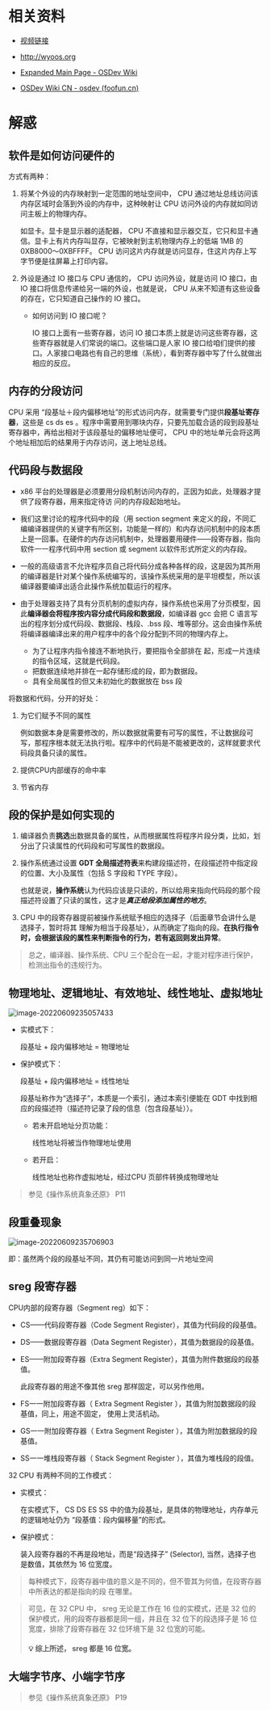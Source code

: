 # 相关资料

- [视频链接](https://www.bilibili.com/video/BV1RX4y157CM?spm_id_from=333.337.search-card.all.click)

- http://wyoos.org



- [Expanded Main Page - OSDev Wiki](https://wiki.osdev.org/Expanded_Main_Page)
- [OSDev Wiki CN - osdev (foofun.cn)](http://osdev.foofun.cn/index.php?title=OSDev_Wiki_CN)



# 解惑

## 软件是如何访问硬件的

方式有两种：

1. 将某个外设的内存映射到一定范围的地址空间中， CPU 通过地址总线访问该内存区域时会落到外设的内存中，这种映射让 CPU 访问外设的内存就如同访问主板上的物理内存。

   如显卡。显卡是显示器的适配器， CPU 不直接和显示器交互，它只和显卡通信。显卡上有片内存叫显存，它被映射到主机物理内存上的低端 1MB 的0XB8000～0XBFFFF。 CPU 访问这片内存就是访问显存，住这片内存上写字节便是往屏幕上打印内容。

2. 外设是通过 IO 接口与 CPU 通信的， CPU 访问外设，就是访问 IO 接口，由 IO 接口将信息传递给另一端的外设，也就是说， CPU 从来不知道有这些设备的存在，它只知道自己操作的 IO 接口。

   - 如何访问到 IO 接口呢？

     IO 接口上面有一些寄存器，访问 IO 接口本质上就是访问这些寄存器，这些寄存器就是人们常说的端口。这些端口是人家 IO 接口给咱们提供的接口。人家接口电路也有自己的思维（系统），看到寄存器中写了什么就做出相应的反应。



## 内存的分段访问

CPU 采用 “段基址＋段内偏移地址”的形式访问内存，就需要专门提供**段基址寄存器**，这些是 cs ds es 。程序中需要用到哪块内存，只要先加载合适的段到段基址寄存器中，再给出相对于该段基址的偏移地址便可， CPU 中的地址单元会将这两个地址相加后的结果用于内存访问，送上地址总线。



## 代码段与数据段

- x86 平台的处理器是必须要用分段机制访问内存的，正因为如此，处理器才提供了段寄存器，用来指定待访 问的内存段起始地址。

- 我们这里讨论的程序代码中的段（用 section segment 来定义的段，不同汇编编译器提供的关键字有所区别，功能是一样的）和内存访问机制中的段本质上是一回事。在硬件的内存访问机制中，处理器要用硬件——段寄存器，指向软件一一程序代码中用 section 或 segment 以软件形式所定义的内存段。

- 一般的高级语言不允许程序员自己将代码分成各种各样的段，这是因为其所用的编译器是针对某个操作系统编写的，该操作系统采用的是平坦模型，所以该编译器要编译出适合此操作系统加载运行的程序。
- 由于处理器支持了具有分页机制的虚拟内存，操作系统也采用了分页模型，因此**编译器会将程序按内容分成代码段和数据段**，如编译器 gcc 会把 C 语言写出的程序划分成代码段、数据段、栈段、.bss 段、堆等部分。这会由操作系统将编译器编译出来的用户程序中的各个段分配到不同的物理内存上。
  - 为了让程序内指令接连不断地执行，要把指令全部排在 起，形成一片连续的指令区域，这就是代码段。
  - 把数据连续地并排在一起存储形成的段，即为数据段。
  - 具有全局属性的但又未初始化的数据放在 bss 段



将数据和代码，分开的好处：

1. 为它们赋予不同的属性

   例如数据本身是需要修改的，所以数据就需要有可写的属性，不让数据段可写，那程序根本就无法执行啦。程序中的代码是不能被更改的，这样就要求代码段具备只读的属性。

2. 提供CPU内部缓存的命中率

3. 节省内存



## 段的保护是如何实现的

1. 编译器负责**挑选**出数据具备的属性，从而根据属性将程序片段分类，比如，划分出了只读属性的代码段和可写属性的数据段。

2. 操作系统通过设置 **GDT 全局描述符表**来构建段描述符，在段描述符中指定段的位置、大小及属性（包括 S 字段和 TYPE 字段）。

   也就是说，**操作系统**认为代码应该是只读的，所以给用来指向代码段的那个段描述符设置了只读的属性，这才是***真正给段添加属性的地方***。

3. CPU 中的段寄存器提前被操作系统赋予相应的选择子（后面章节会讲什么是选择子，暂时将其 理解为相当于段基址〉，从而确定了指向的段。**在执行指令时，会根据该段的属性来判断指令的行为，若有返回则发出异常**。

> 总之，编译器、操作系统、CPU 三个配合在一起，才能对程序进行保护，检测出指令的违规行为。



## 物理地址、逻辑地址、有效地址、线性地址、虚拟地址

![image-20220609235057433](%E6%93%8D%E4%BD%9C%E7%B3%BB%E7%BB%9F%E5%AE%9E%E7%8E%B0.assets/image-20220609235057433.png)

- 实模式下：

  段基址 + 段内偏移地址 = 物理地址

- 保护模式下：

  段基址 + 段内偏移地址 = 线性地址

  段基址称作为“选择子”，本质是一个索引，通过本索引便能在 GDT 中找到相应的段描述符（描述符记录了段的信息（包含段基址））。

  - 若未开启地址分页功能：

    线性地址将被当作物理地址使用

  - 若开启：

    线性地址也称作虚拟地址，经过CPU 页部件转换成物理地址

> 参见《操作系统真象还原》 P11



## 段重叠现象

![image-20220609235706903](%E6%93%8D%E4%BD%9C%E7%B3%BB%E7%BB%9F%E5%AE%9E%E7%8E%B0.assets/image-20220609235706903.png)

即：虽然两个段的段基址不同，其仍有可能访问到同一片地址空间



## sreg 段寄存器

CPU内部的段寄存器（Segment reg）如下：

- CS——代码段寄存器（Code Segment Register），其值为代码段的段基值。

- DS——数据段寄存器（Data Segment Register），其值为数据段的段基值。

- ES——附加段寄存器（Extra Segment Register），其值为附件数据段的段基值。

  此段寄存器的用途不像其他 sreg 那样固定，可以另作他用。

- FS一一附加段寄存器（ Extra Segment Register ），其值为附加数据段的段基值，同上，用途不固定， 使用上灵活机动。

- GS一一附加段寄存器（ Extra Segment Register ），其值为附加数据段的段基值。
- SS一一堆栈段寄存器（ Stack Segment Register ），其值为堆栈段的段值。



32 CPU 有两种不同的工作模式：

- 实模式：

  在实模式下， CS DS ES SS 中的值为段基址，是具体的物理地址，内存单元的逻辑地址仍为 “段基值：段内偏移量”的形式。

- 保护模式：

  装入段寄存器的不再是段地址，而是“段选择子” (Selector),  当然，选择子也是数值，其依然为 16 位宽度。

>每种模式下，段寄存器中值的意义是不同的，但不管其为何值，在段寄存器中所表达的都是指向的段 在哪里。

>可见，在 32 CPU 中， sreg 无论是工作在 16 位的实模式，还是 32 位的保护模式，用的段寄存器都是同一组，并且在 32 位下的段选择子是 16 位宽度，排除了段寄存器在 32 位环境下是 32 位宽的可能。
>
>#### 💡 综上所述， sreg 都是 16 位宽。



## 大端字节序、小端字节序

> 参见《操作系统真象还原》 P19

